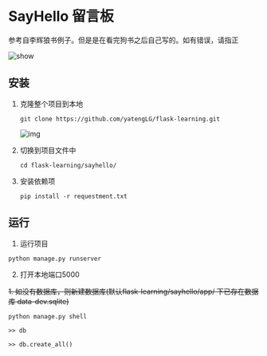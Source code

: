 # SayHello 留言板

参考自李辉狼书例子。但是是在看完狗书之后自己写的。如有错误，请指正

![show](imgs/1.png)
## 安装

1. 克隆整个项目到本地
    ```text 
    git clone https://github.com/yatengLG/flask-learning.git
    ```
    ![img](imgs/clone.png)

2. 切换到项目文件中
    ```text
    cd flask-learning/sayhello/
    ```
3. 安装依赖项
    ```text
    pip install -r requestment.txt
    ```
## 运行


1. 运行项目
```text
python manage.py runserver
```

2. 打开本地端口5000

~~1. 如没有数据库，则新建数据库(默认flask-learning/sayhello/app/ 下已存在数据库 data-dev.sqlite)~~
```text
python manage.py shell

>> db

>> db.create_all()

```
 